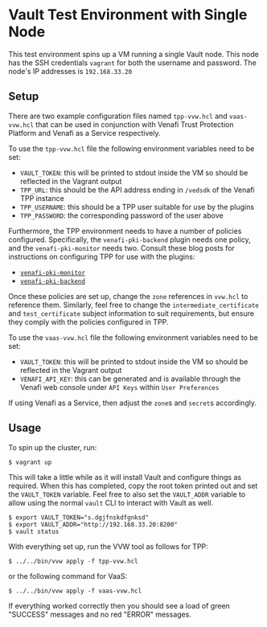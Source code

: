 # Vault Test Environment with Single Node

This test environment spins up a VM running a single Vault node.
This node has the SSH credentials `vagrant` for both the username and password.
The node's IP addresses is `192.168.33.20`

## Setup

There are two example configuration files named `tpp-vvw.hcl` and `vaas-vvw.hcl`  that can be used 
in conjunction with Venafi Trust Protection Platform and Venafi as a Service respectively.

To use the `tpp-vvw.hcl` file the following environment variables need to be set:

- `VAULT_TOKEN`: this will be printed to stdout inside the VM so should be reflected in the Vagrant output
- `TPP_URL`: this should be the API address ending in `/vedsdk` of the Venafi TPP instance
- `TPP_USERNAME`: this should be a TPP user suitable for use by the plugins
- `TPP_PASSWORD`: the corresponding password of the user above

Furthermore, the TPP environment needs to have a number of policies configured.
Specifically, the `venafi-pki-backend` plugin needs one policy, and the `venafi-pki-monitor` needs two.
Consult these blog posts for instructions on configuring TPP for use with the plugins:

- [`venafi-pki-monitor`](https://medium.com/hashicorp-engineering/vault-integration-patterns-with-venafi-21c3626cdcdb)
- [`venafi-pki-backend`](https://medium.com/hashicorp-engineering/vault-integration-patterns-with-venafi-part-2-ff6a5fcc3d3d)

Once these policies are set up, change the `zone` references in `vvw.hcl` to reference them.
Similarly, feel free to change the `intermediate_certificate` and `test_certificate` subject information to suit requirements, but ensure they comply with the policies configured in TPP.

To use the `vaas-vvw.hcl` file the following environment variables need to be set:

- `VAULT_TOKEN`: this will be printed to stdout inside the VM so should be reflected in the Vagrant output
- `VENAFI_API_KEY`: this can be generated and is available through the Venafi web console under `API Keys` within `User Preferences`

If using Venafi as a Service, then adjust the `zone`s and `secret`s accordingly.

## Usage

To spin up the cluster, run:

```shell
$ vagrant up
```

This will take a little while as it will install Vault and configure things as required.
When this has completed, copy the root token printed out and set the `VAULT_TOKEN` variable.
Feel free to also set the `VAULT_ADDR` variable to allow using the normal `vault` CLI to interact with Vault as well.

```shell
$ export VAULT_TOKEN="s.dgjfnskdfgnksd"
$ export VAULT_ADDR="http://192.168.33.20:8200"
$ vault status
```

With everything set up, run the VVW tool as follows for TPP:

```shell
$ ../../bin/vvw apply -f tpp-vvw.hcl
```

or the following command for VaaS:

```shell
$ ../../bin/vvw apply -f vaas-vvw.hcl
```

If everything worked correctly then you should see a load of green "SUCCESS" messages and no red "ERROR" messages.
